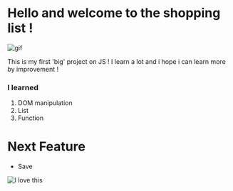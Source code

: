 # Hello and welcome to the shopping list !

![gif](https://giphy.com/gifs/shopping-DZgUVLxzMoAwg)

This is my first 'big' project on JS ! I learn a lot and i hope i can learn more by improvement !

### I learned

1. DOM manipulation
2. List
3. Function

# Next Feature

- Save

![I love this](https://i.giphy.com/media/v1.Y2lkPTc5MGI3NjExOGE5Y2V6NHhhcDNsMjZ6eWRoYWtnaDB4MThuaXVrc2V5aWZiYzF0NiZlcD12MV9pbnRlcm5hbF9naWZfYnlfaWQmY3Q9Zw/LmN8OYiY4m0X85K0Zz/giphy.gif)
